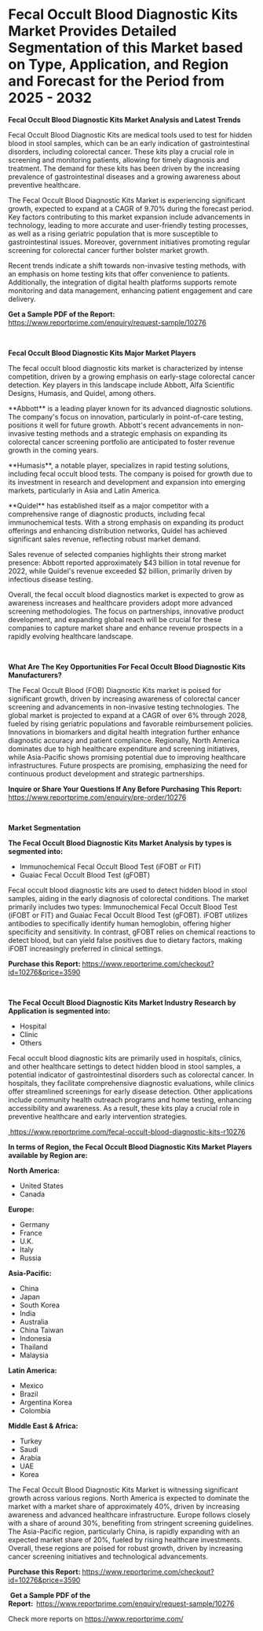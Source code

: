 <p><h1>Fecal Occult Blood Diagnostic Kits Market Provides Detailed Segmentation of this Market based on Type, Application, and Region and Forecast for the Period from 2025 - 2032</h1></p><p><strong>Fecal Occult Blood Diagnostic Kits Market Analysis and Latest Trends</strong></p>
<p><p>Fecal Occult Blood Diagnostic Kits are medical tools used to test for hidden blood in stool samples, which can be an early indication of gastrointestinal disorders, including colorectal cancer. These kits play a crucial role in screening and monitoring patients, allowing for timely diagnosis and treatment. The demand for these kits has been driven by the increasing prevalence of gastrointestinal diseases and a growing awareness about preventive healthcare.</p><p>The Fecal Occult Blood Diagnostic Kits Market is experiencing significant growth, expected to expand at a CAGR of 9.70% during the forecast period. Key factors contributing to this market expansion include advancements in technology, leading to more accurate and user-friendly testing processes, as well as a rising geriatric population that is more susceptible to gastrointestinal issues. Moreover, government initiatives promoting regular screening for colorectal cancer further bolster market growth. </p><p>Recent trends indicate a shift towards non-invasive testing methods, with an emphasis on home testing kits that offer convenience to patients. Additionally, the integration of digital health platforms supports remote monitoring and data management, enhancing patient engagement and care delivery.</p></p>
<p><strong>Get a Sample PDF of the Report:&nbsp;</strong> <a href="https://www.reportprime.com/enquiry/request-sample/10276?utm_campaign=3020&utm_medium=2&utm_source=Github&utm_content=ia&utm_term=20032025&utm_id=fecal-occult-blood-diagnostic-kits">https://www.reportprime.com/enquiry/request-sample/10276</a></p>
<p>&nbsp;</p>
<p><strong>Fecal Occult Blood Diagnostic Kits Major Market Players</strong></p>
<p><p>The fecal occult blood diagnostic kits market is characterized by intense competition, driven by a growing emphasis on early-stage colorectal cancer detection. Key players in this landscape include Abbott, Alfa Scientific Designs, Humasis, and Quidel, among others.</p><p>**Abbott** is a leading player known for its advanced diagnostic solutions. The company's focus on innovation, particularly in point-of-care testing, positions it well for future growth. Abbott's recent advancements in non-invasive testing methods and a strategic emphasis on expanding its colorectal cancer screening portfolio are anticipated to foster revenue growth in the coming years.</p><p>**Humasis**, a notable player, specializes in rapid testing solutions, including fecal occult blood tests. The company is poised for growth due to its investment in research and development and expansion into emerging markets, particularly in Asia and Latin America. </p><p>**Quidel** has established itself as a major competitor with a comprehensive range of diagnostic products, including fecal immunochemical tests. With a strong emphasis on expanding its product offerings and enhancing distribution networks, Quidel has achieved significant sales revenue, reflecting robust market demand.</p><p>Sales revenue of selected companies highlights their strong market presence: Abbott reported approximately $43 billion in total revenue for 2022, while Quidel's revenue exceeded $2 billion, primarily driven by infectious disease testing. </p><p>Overall, the fecal occult blood diagnostics market is expected to grow as awareness increases and healthcare providers adopt more advanced screening methodologies. The focus on partnerships, innovative product development, and expanding global reach will be crucial for these companies to capture market share and enhance revenue prospects in a rapidly evolving healthcare landscape.</p></p>
<p>&nbsp;</p>
<p><strong>What Are The Key Opportunities For Fecal Occult Blood Diagnostic Kits Manufacturers?</strong></p>
<p><p>The Fecal Occult Blood (FOB) Diagnostic Kits market is poised for significant growth, driven by increasing awareness of colorectal cancer screening and advancements in non-invasive testing technologies. The global market is projected to expand at a CAGR of over 6% through 2028, fueled by rising geriatric populations and favorable reimbursement policies. Innovations in biomarkers and digital health integration further enhance diagnostic accuracy and patient compliance. Regionally, North America dominates due to high healthcare expenditure and screening initiatives, while Asia-Pacific shows promising potential due to improving healthcare infrastructures. Future prospects are promising, emphasizing the need for continuous product development and strategic partnerships.</p></p>
<p><strong>Inquire or Share Your Questions If Any Before Purchasing This Report:</strong> <a href="https://www.reportprime.com/enquiry/pre-order/10276?utm_campaign=3020&utm_medium=2&utm_source=Github&utm_content=ia&utm_term=20032025&utm_id=fecal-occult-blood-diagnostic-kits">https://www.reportprime.com/enquiry/pre-order/10276</a></p>
<p>&nbsp;</p>
<p><strong>Market Segmentation</strong></p>
<p><strong>The Fecal Occult Blood Diagnostic Kits Market Analysis by types is segmented into:</strong></p>
<p><ul><li>Immunochemical Fecal Occult Blood Test (iFOBT or FIT)</li><li>Guaiac Fecal Occult Blood Test (gFOBT)</li></ul></p>
<p><p>Fecal occult blood diagnostic kits are used to detect hidden blood in stool samples, aiding in the early diagnosis of colorectal conditions. The market primarily includes two types: Immunochemical Fecal Occult Blood Test (iFOBT or FIT) and Guaiac Fecal Occult Blood Test (gFOBT). iFOBT utilizes antibodies to specifically identify human hemoglobin, offering higher specificity and sensitivity. In contrast, gFOBT relies on chemical reactions to detect blood, but can yield false positives due to dietary factors, making iFOBT increasingly preferred in clinical settings.</p></p>
<p><strong>Purchase this Report:&nbsp;</strong><a href="https://www.reportprime.com/checkout?id=10276&price=3590&utm_campaign=3020&utm_medium=2&utm_source=Github&utm_content=ia&utm_term=20032025&utm_id=fecal-occult-blood-diagnostic-kits">https://www.reportprime.com/checkout?id=10276&price=3590</a></p>
<p>&nbsp;</p>
<p><strong>The Fecal Occult Blood Diagnostic Kits Market Industry Research by Application is segmented into:</strong></p>
<p><ul><li>Hospital</li><li>Clinic</li><li>Others</li></ul></p>
<p><p>Fecal occult blood diagnostic kits are primarily used in hospitals, clinics, and other healthcare settings to detect hidden blood in stool samples, a potential indicator of gastrointestinal disorders such as colorectal cancer. In hospitals, they facilitate comprehensive diagnostic evaluations, while clinics offer streamlined screenings for early disease detection. Other applications include community health outreach programs and home testing, enhancing accessibility and awareness. As a result, these kits play a crucial role in preventive healthcare and early intervention strategies.</p></p>
<p><a href="https://www.reportprime.com/fecal-occult-blood-diagnostic-kits-r10276?utm_campaign=3020&utm_medium=2&utm_source=Github&utm_content=ia&utm_term=20032025&utm_id=fecal-occult-blood-diagnostic-kits">&nbsp;https://www.reportprime.com/fecal-occult-blood-diagnostic-kits-r10276</a></p>
<p><strong>In terms of Region, the Fecal Occult Blood Diagnostic Kits Market Players available by Region are:</strong></p>
<p>
    <p> <strong> North America: </strong>
        <ul>
            <li>United States</li>
            <li>Canada</li>
        </ul>
        </p> 
    <p> <strong> Europe: </strong>
        <ul>
            <li>Germany</li>
            <li>France</li>
            <li>U.K.</li>
            <li>Italy</li>
            <li>Russia</li>
        </ul>
        </p> 
    <p> <strong> Asia-Pacific: </strong>
        <ul>
            <li>China</li>
            <li>Japan</li>
            <li>South Korea</li>
            <li>India</li>
            <li>Australia</li>
            <li>China Taiwan</li>
            <li>Indonesia</li>
            <li>Thailand</li>
            <li>Malaysia</li>
        </ul>
        </p> 
    <p> <strong> Latin America: </strong>
        <ul>
            <li>Mexico</li>
            <li>Brazil</li>
            <li>Argentina Korea</li>
            <li>Colombia</li>
        </ul>
        </p> 
    <p> <strong> Middle East & Africa: </strong>
        <ul>
            <li>Turkey</li>
            <li>Saudi</li>
            <li>Arabia</li>
            <li>UAE</li>
            <li>Korea</li>
        </ul>
    </p>
    </p>
<p><p>The Fecal Occult Blood Diagnostic Kits Market is witnessing significant growth across various regions. North America is expected to dominate the market with a market share of approximately 40%, driven by increasing awareness and advanced healthcare infrastructure. Europe follows closely with a share of around 30%, benefiting from stringent screening guidelines. The Asia-Pacific region, particularly China, is rapidly expanding with an expected market share of 20%, fueled by rising healthcare investments. Overall, these regions are poised for robust growth, driven by increasing cancer screening initiatives and technological advancements.</p></p>
<p><strong>Purchase this Report: </strong><a href="https://www.reportprime.com/checkout?id=10276&price=3590&utm_campaign=3020&utm_medium=2&utm_source=Github&utm_content=ia&utm_term=20032025&utm_id=fecal-occult-blood-diagnostic-kits">https://www.reportprime.com/checkout?id=10276&price=3590</a></p>
<p>&nbsp;<strong>Get a Sample PDF of the Report:&nbsp;&nbsp;</strong><a href="https://www.reportprime.com/enquiry/request-sample/10276?utm_campaign=3020&utm_medium=2&utm_source=Github&utm_content=ia&utm_term=20032025&utm_id=fecal-occult-blood-diagnostic-kits">https://www.reportprime.com/enquiry/request-sample/10276</a></p>
<p><strong></strong></p>
<p>Check more reports on <a href="https://www.reportprime.com/?utm_campaign=3020&utm_medium=2&utm_source=Github&utm_content=ia&utm_term=20032025&utm_id=fecal-occult-blood-diagnostic-kits">https://www.reportprime.com/</a></p>